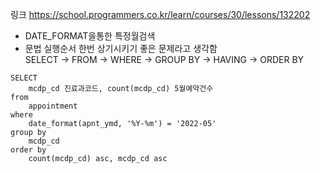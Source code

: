 링크
https://school.programmers.co.kr/learn/courses/30/lessons/132202

* DATE_FORMAT을통한 특정월검색
* 문법 실행순서 한번 상기시키기 좋은 문제라고 생각함<br>
  SELECT -> FROM -> WHERE -> GROUP BY -> HAVING -> ORDER BY

```mysql
SELECT
    mcdp_cd 진료과코드, count(mcdp_cd) 5월예약건수
from
    appointment
where
    date_format(apnt_ymd, '%Y-%m') = '2022-05'
group by
    mcdp_cd
order by
    count(mcdp_cd) asc, mcdp_cd asc
```